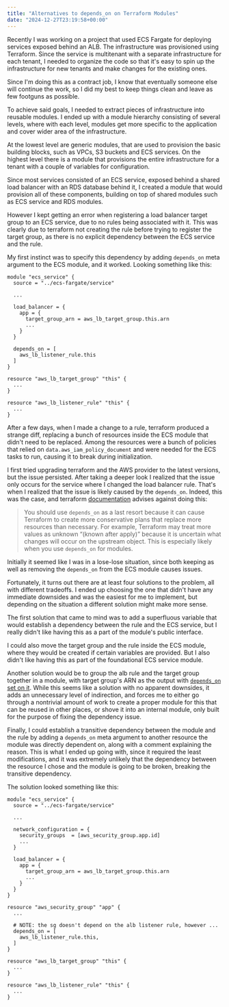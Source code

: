 ```yaml
---
title: "Alternatives to depends_on on Terraform Modules"
date: "2024-12-27T23:19:58+00:00"
---
```


Recently I was working on a project that used ECS Fargate for deploying services
exposed behind an ALB. The infrastructure was provisioned using Terraform. Since
the service is multitenant with a separate infrastructure for each tenant, I needed
to organize the code so that it's easy to spin up the infrastructure for new tenants
and make changes for the existing ones.

Since I'm doing this as a contract job, I know that eventually someone else will
continue the work, so I did my best to keep things clean and leave as few footguns
as possible.

To achieve said goals, I needed to extract pieces of infrastructure into reusable
modules. I ended up with a module hierarchy consisting of several levels, where
with each level, modules get more specific to the application and cover wider area
of the infrastructure.

At the lowest level are generic modules, that are used to provision the basic building
blocks, such as VPCs, S3 buckets and ECS services. On the highest level there is
a module that provisions the entire infrastructure for a tenant with a couple of
variables for configuration.

Since most services consisted of an ECS service, exposed behind a shared load
balancer with an RDS database behind it, I created a module that would provision
all of these components, building on top of shared modules such as ECS service
and RDS modules.

However I kept getting an error when registering a load balancer target group to
an ECS service, due to no rules being associated with it. This was clearly due to
terraform not creating the rule before trying to register the target group, as
there is no explicit dependency between the ECS service and the rule.

My first instinct was to specify this dependency by adding `depends_on` meta argument
to the ECS module, and it worked. Looking something like this:

```hcl
module "ecs_service" {
  source = "../ecs-fargate/service"

  ...

  load_balancer = {
    app = {
      target_group_arn = aws_lb_target_group.this.arn
      ...
    }
  }

  depends_on = [
    aws_lb_listener_rule.this
  ]
}

resource "aws_lb_target_group" "this" {
  ...
}

resource "aws_lb_listener_rule" "this" {
  ...
}
```

After a few days, when I made a change to a rule, terraform produced a strange diff,
replacing a bunch of resources inside the ECS module that didn't need to be replaced.
Among the resources were a bunch of policies that relied on `data.aws_iam_policy_document`
and were needed for the ECS tasks to run, causing it to break during initialization.

I first tried upgrading terraform and the AWS provider to the latest versions, but
the issue persisted. After taking a deeper look I realized that the issue only occurs
for the service where I changed the load balancer rule. That's when I realized that
the issue is likely caused by the `depends_on`. Indeed, this was the case, and terraform [documentation](https://developer.hashicorp.com/terraform/language/meta-arguments/depends_on#processing-and-planning-consequences)
advises against doing this:

> You should use `depends_on` as a last resort because it can cause Terraform to create
> more conservative plans that replace more resources than necessary. For example,
> Terraform may treat more values as unknown “(known after apply)” because it is
> uncertain what changes will occur on the upstream object. This is especially
> likely when you use `depends_on` for modules.

Initially it seemed like I was in a lose-lose situation, since both keeping as
well as removing the `depends_on` from the ECS module causes issues.

Fortunately, it turns out there are at least four solutions to the problem, all with
different tradeoffs. I ended up choosing the one that didn't have any immediate
downsides and was the easiest for me to implement, but depending on the situation
a different solution might make more sense.

The first solution that came to mind was to add a superfluous variable that would
establish a dependency between the rule and the ECS service, but I really didn't
like having this as a part of the module's public interface.

I could also move the target group and the rule inside the ECS module, where
they would be created if certain variables are provided. But I also didn't like
having this as part of the foundational ECS service module.

Another solution would be to group the alb rule and the target group together in
a module, with target group's ARN as the output with [`depends_on` set on it](https://developer.hashicorp.com/terraform/language/values/outputs#depends_on-explicit-output-dependencies).
While this seems like a solution with no apparent downsides, it adds an unnecessary
level of indirection, and forces me to either go through a nontrivial amount of
work to create a proper module for this that can be reused in other places, or
shove it into an internal module, only built for the purpose of fixing the dependency
issue.

Finally, I could establish a transitive dependency between the module and the rule
by adding a `depends_on` meta argument to another resource the module was directly
dependent on, along with a comment explaining the reason. This is what I ended up
going with, since it required the least modifications, and it was extremely unlikely
that the dependency between the resource I chose and the module is going to be broken,
breaking the transitive dependency.

The solution looked something like this:

```hcl
module "ecs_service" {
  source = "../ecs-fargate/service"

  ...

  network_configuration = {
    security_groups  = [aws_security_group.app.id]
    ...
  }

  load_balancer = {
    app = {
      target_group_arn = aws_lb_target_group.this.arn
      ...
    }
  }
}

resource "aws_security_group" "app" {
  ...

  # NOTE: the sg doesn't depend on the alb listener rule, however ...
  depends_on = [
    aws_lb_listener_rule.this,
  ]
}

resource "aws_lb_target_group" "this" {
  ...
}

resource "aws_lb_listener_rule" "this" {
  ...
}
```
